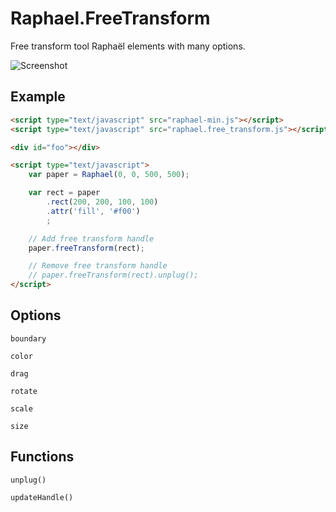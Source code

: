 Raphael.FreeTransform
====================

  Free transform tool Raphaël elements with many options.

  ![Screenshot](https://github.com/ElbertF/Raphael.FreeTransform/raw/master/screenshot.png)


Example
-------

```html
<script type="text/javascript" src="raphael-min.js"></script>
<script type="text/javascript" src="raphael.free_transform.js"></script>

<div id="foo"></div>

<script type="text/javascript">
	var paper = Raphael(0, 0, 500, 500);

	var rect = paper
		.rect(200, 200, 100, 100)
		.attr('fill', '#f00')
		;

	// Add free transform handle
	paper.freeTransform(rect);

	// Remove free transform handle
	// paper.freeTransform(rect).unplug();
</script>
```

Options
-------

`boundary`

`color`

`drag`

`rotate`

`scale`

`size`


Functions
---------

`unplug()`

`updateHandle()`
